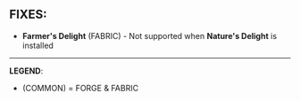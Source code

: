 ## FIXES:
- **Farmer's Delight** (FABRIC) - Not supported when **Nature's Delight** is installed
---
**LEGEND**:
- (COMMON) = FORGE & FABRIC
